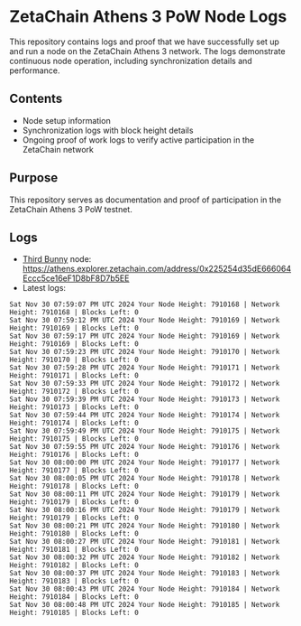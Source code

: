 # ZetaChain Athens 3 PoW Node Logs
This repository contains logs and proof that we have successfully set up and run a node on the ZetaChain Athens 3 network. The logs demonstrate continuous node operation, including synchronization details and performance.

## Contents
- Node setup information
- Synchronization logs with block height details
- Ongoing proof of work logs to verify active participation in the ZetaChain network

## Purpose
This repository serves as documentation and proof of participation in the ZetaChain Athens 3 PoW testnet.

## Logs

- [Third Bunny](https://thirdbunny.xyz/) node: https://athens.explorer.zetachain.com/address/0x225254d35dE666064Eccc5ce16eF1D8bF8D7b5EE
- Latest logs:
```
Sat Nov 30 07:59:07 PM UTC 2024 Your Node Height: 7910168 | Network Height: 7910168 | Blocks Left: 0
Sat Nov 30 07:59:12 PM UTC 2024 Your Node Height: 7910169 | Network Height: 7910169 | Blocks Left: 0
Sat Nov 30 07:59:17 PM UTC 2024 Your Node Height: 7910169 | Network Height: 7910169 | Blocks Left: 0
Sat Nov 30 07:59:23 PM UTC 2024 Your Node Height: 7910170 | Network Height: 7910170 | Blocks Left: 0
Sat Nov 30 07:59:28 PM UTC 2024 Your Node Height: 7910171 | Network Height: 7910171 | Blocks Left: 0
Sat Nov 30 07:59:33 PM UTC 2024 Your Node Height: 7910172 | Network Height: 7910172 | Blocks Left: 0
Sat Nov 30 07:59:39 PM UTC 2024 Your Node Height: 7910173 | Network Height: 7910173 | Blocks Left: 0
Sat Nov 30 07:59:44 PM UTC 2024 Your Node Height: 7910174 | Network Height: 7910174 | Blocks Left: 0
Sat Nov 30 07:59:49 PM UTC 2024 Your Node Height: 7910175 | Network Height: 7910175 | Blocks Left: 0
Sat Nov 30 07:59:55 PM UTC 2024 Your Node Height: 7910176 | Network Height: 7910176 | Blocks Left: 0
Sat Nov 30 08:00:00 PM UTC 2024 Your Node Height: 7910177 | Network Height: 7910177 | Blocks Left: 0
Sat Nov 30 08:00:05 PM UTC 2024 Your Node Height: 7910178 | Network Height: 7910178 | Blocks Left: 0
Sat Nov 30 08:00:11 PM UTC 2024 Your Node Height: 7910179 | Network Height: 7910179 | Blocks Left: 0
Sat Nov 30 08:00:16 PM UTC 2024 Your Node Height: 7910179 | Network Height: 7910179 | Blocks Left: 0
Sat Nov 30 08:00:21 PM UTC 2024 Your Node Height: 7910180 | Network Height: 7910180 | Blocks Left: 0
Sat Nov 30 08:00:27 PM UTC 2024 Your Node Height: 7910181 | Network Height: 7910181 | Blocks Left: 0
Sat Nov 30 08:00:32 PM UTC 2024 Your Node Height: 7910182 | Network Height: 7910182 | Blocks Left: 0
Sat Nov 30 08:00:37 PM UTC 2024 Your Node Height: 7910183 | Network Height: 7910183 | Blocks Left: 0
Sat Nov 30 08:00:43 PM UTC 2024 Your Node Height: 7910184 | Network Height: 7910184 | Blocks Left: 0
Sat Nov 30 08:00:48 PM UTC 2024 Your Node Height: 7910185 | Network Height: 7910185 | Blocks Left: 0
```
